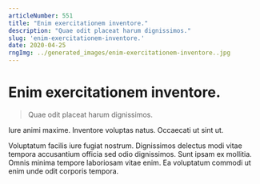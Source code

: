 ```yaml
---
articleNumber: 551
title: "Enim exercitationem inventore."
description: "Quae odit placeat harum dignissimos."
slug: 'enim-exercitationem-inventore.'
date: 2020-04-25
rngImg: ../generated_images/enim-exercitationem-inventore..jpg
---
```


# Enim exercitationem inventore.

> Quae odit placeat harum dignissimos.

Iure animi maxime. Inventore voluptas natus. Occaecati ut sint ut.
 Voluptatum facilis iure fugiat nostrum. Dignissimos delectus modi vitae tempora accusantium officia sed odio dignissimos. Sunt ipsam ex mollitia. Omnis minima tempore laboriosam vitae enim. Ea voluptatum commodi ut enim unde odit corporis tempora.
